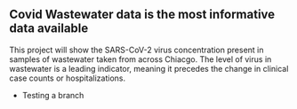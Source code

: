 ## Covid Wastewater data is the most informative data available
 
This project will show the SARS-CoV-2 virus concentration present in samples of wastewater taken from across Chiacgo. The level of virus in wastewater is a leading indicator, meaning it precedes the change in clinical case counts or hospitalizations.

- Testing a branch
